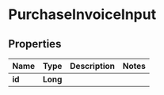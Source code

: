
# PurchaseInvoiceInput

## Properties
Name | Type | Description | Notes
------------ | ------------- | ------------- | -------------
**id** | **Long** |  | 



